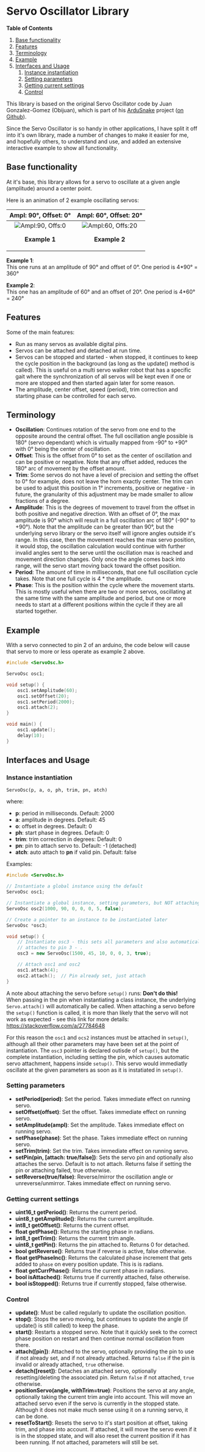 Servo Oscillator Library
========================

**Table of Contents**
1. [Base functionality](#base-functionality)
2. [Features](#features)
3. [Terminology](#terminology)
4. [Example](#example)
5. [Interfaces and Usage](#interfaces-and-usage)
	1. [Instance instantiation](#instance-instantiation)
	2. [Setting parameters](#setting-parameters)
	3. [Getting current settings](#getting-current-settings)
	4. [Control](#control)

This library is based on the original Servo Oscillator code by Juan
Gonzalez-Gomez (Obijuan), which is part of his [ArduSnake] project ([on Github]).

Since the Servo Oscillator is so handy in other applications, I have split it
off into it's own library, made a number of changes to make it easier for me,
and hopefully others, to understand and use, and added an extensive interactive
example to show all functionality.

Base functionality
------------------
At it's base, this library allows for a servo to oscillate at a given angle
(amplitude) around a center point.

Here is an animation of 2 example oscillating servos:

Ampl: 90°, Offset: 0°            | Ampl: 60°, Offset: 20°
:-------------------------------:|:--------------------------------:
![Ampl:90, Offs:0][a90o0] <p>**Example 1**</p>  | ![Ampl:60, Offs:20][a60o20] <p>**Example 2**</p>


**Example 1**:  
This one runs at an amplitude of 90° and offset of 0°. One period is 4*90° = 360°

**Example 2**:  
This one has an amplitude of 60° and an offset of 20°. One period is 4*60° = 240°

Features
--------

Some of the main features:

* Run as many servos as available digital pins.
* Servos can be attached and detached at run time.
* Servos can be stopped and started - when stopped, it continues to keep the
  cycle position in the background (as long as the update() method is called).
  This is useful on a multi servo walker robot that has a specific gait where
  the synchronization of all servos will be kept even if one or more are stopped
  and then started again later for some reason.
* The amplitude, center offset, speed (period), trim correction and starting
  phase can be controlled for each servo.


Terminology
-----------
* **Oscillation**: Continues rotation of the servo from one end to the opposite
    around the central offset. The full oscillation angle possible is 180°
    (servo dependant) which is virtually mapped from -90° to +90° with 0° being
    the center of oscillation.
* **Offset**: This is the offset from 0° to set as the center of oscillation and
    can be positive or negative. Note that any offset added, reduces the 180°
    arc of movement by the offset amount.
* **Trim**: Some servos do not have a level of precision and setting the offset
    to 0° for example, does not leave the horn exactly center. The trim can be
    used to adjust this position in 1° increments, positive or negative - in
    future, the granularity of this adjustment may be made smaller to allow
    fractions of a degree.
* **Amplitude**: This is the degrees of movement to travel from the offset in
    both positive and negative direction. With an offset of 0°, the max
    amplitude is 90° which will result in a full oscillation arc of 180° (-90°
    to +90°). Note that the amplitude can be greater than 90°, but the
    underlying servo library or the servo itself will ignore angles outside it's
    range. In this case, then the movement reaches the max servo position, it
    would stop, the oscillation calculation would continue with further invalid
    angles sent to the serve until the oscillation max is reached and movement
    direction changes. Only once the angle comes back into range, will the servo
    start moving back toward the offset position.
* **Period**: The amount of time in milliseconds, that one full oscillation cycle
    takes. Note that one full cycle is 4 * the amplitude.
* **Phase**: This is the position within the cycle where the movement starts.
    This is mostly useful when there are two or more servos, oscillating at the
    same time with the same amplitude and period, but one or more needs to start
    at a different positions within the cycle if they are all started together.

Example
-------
With a servo connected to pin 2 of an arduino, the code below will cause that
servo to more or less operate as example 2 above.

```c++
#include <ServoOsc.h>

ServoOsc osc1;

void setup() {
    osc1.setAmplitude(60);
    osc1.setOffset(20);
    osc1.setPeriod(2000);
    osc1.attach(2);
}

void main() {
    osc1.update();
    delay(10);
}
```

Interfaces and Usage
--------------------

### Instance instantiation
`ServoOsc(p, a, o, ph, trim, pn, atch)`

where:  
  * **p**: period in milliseconds. Default: 2000
  * **a**: amplitude in degrees. Default: 45
  * **o**: offset in degrees. Default: 0
  * **ph**: start phase in degrees. Default: 0
  * **trim**: trim correction in degrees: Default: 0
  * **pn**: pin to attach servo to. Default: -1 (detached)
  * **atch**: auto attach to **pn** if valid pin. Default: false

Examples:
```c++
#include <ServoOsc.h>

// Instantiate a global instance using the default 
ServoOsc osc1;

// Instantiate a global instance, setting parameters, but NOT attaching
ServoOsc osc2(1000, 90, 0, 0, 0, 5, false);

// Create a pointer to an instance to be instantiated later
ServoOsc *osc3;

void setup() {
    // Instantiate osc3 - this sets all parameters and also automatically
    // attaches to pin 3 - .
    osc3 = new ServoOsc(1500, 45, 10, 0, 0, 3, true);

    // Attach osc1 and osc2
    osc1.attach(4);
    osc2.attach();  // Pin already set, just attach
}
```

A note about attaching the servo before `setup()` runs: **Don't do this!**  
When passing in the pin when instantiating a class instance, the underlying
`Servo.attach()` will automatically be called. When attaching a servo before the
`setup()` function is called, it is more than likely that the servo will not
work as expected - see this link for more details:
https://stackoverflow.com/a/27784648

For this reason the `osc1` and `ocs2` instances must be attached in `setup()`,
although all their other parameters may have been set at the point of
instantiation.
The `osc3` pointer is declared outisde of `setup()`, but the complete
instantiation, including setting the pin, which causes automatic servo
attachment, happens inside `setup()`. This servo would immediatly oscillate at
the given parameters as soon as it is instatiated in `setup()`.

### Setting parameters
* **setPeriod(period)**: Set the period. Takes immediate effect on running servo.
* **setOffset(offset)**: Set the offset. Takes immediate effect on running servo.
* **setAmplitude(ampl)**: Set the amplitude. Takes immediate effect on running servo.
* **setPhase(phase)**: Set the phase. Takes immediate effect on running servo.
* **setTrim(trim)**: Set the trim. Takes immediate effect on running servo.
* **setPin(pin, [attach: true/false])**: Sets the servo pin and optionally also
    attaches the servo. Default is to not attach. Returns false if setting the
    pin or attaching failed, true otherwise.
* **setReverse(true/false)**: Reverse/mirror the oscillation angle or
    unreverse/unmirror. Takes immediate effect on running servo.

### Getting current settings
* **uint16_t getPeriod()**: Returns the current period.
* **uint8_t getAmplitude()**: Returns the current amplitude.
* **int8_t getOffset()**: Returns the current offset.
* **float getPhase()**: Returns the starting phase in radians.
* **int8_t getTrim()**: Returns the current trim angle.
* **uint8_t getPin()**: Returns the pin attached to. Returns 0 for detached.
* **bool getReverse()**: Returns true if reverse is active, false otherwise.
* **float getPhaseInc()**: Returns the calculated phase increment that gets
    added to `phase` on every position update. This is is radians.
* **float getCurrPhase()**: Returns the current phase in radians.
* **bool isAttached()**: Returns true if currently attached, false otherwise.
* **bool isStopped()**: Returns true if currently stopped, false otherwise.

### Control
* **update()**: Must be called regularly to update the oscillation position.
* **stop()**: Stops the servo moving, but continues to update the angle (if
    update() is still called) to keep the phase.
* **start()**: Restarts a stopped servo. Note that it quickly seek to the
    correct phase position on restart and then continue normal oscillation from
    there.
* **attach([pin])**: Attached to the servo, optionally providing the pin to use
    if not already set, and if not already attached. Returns `false` if the pin
    is invalid or already attached, `true` otherwise.
* **detach([reset])**: Detaches an attached servo, optionally resetting/deleting
    the associated pin. Return `false` if not attached, `true` otherwise.
* **positionServo(angle, withTrim=true)**: Positions the servo at any angle,
    optionally taking the current trim angle into account. This will move an
    attached servo even if the servo is currently in the stopped state. Although
    it does not make much sense using it on a running servo, it can be done.
* **resetToStart()**: Resets the servo to it's start position at offset, taking
    trim, and phase into account. If attached, it will move the servo even if it
    is in the stopped state, and will also reset the current position if it has
    been running. If not attached, parameters will still be set.


[ArduSnake]:  http://www.iearobotics.com/wiki/index.php?title=ArduSnake:amplituderduino_Modular_Snake_Robots_Library
[on Github]: https://github.com/Obijuan/ArduSnake
[a90o0]: animations/servo-A90O0.gif
[a60o20]: animations/servo-A60O20.gif


